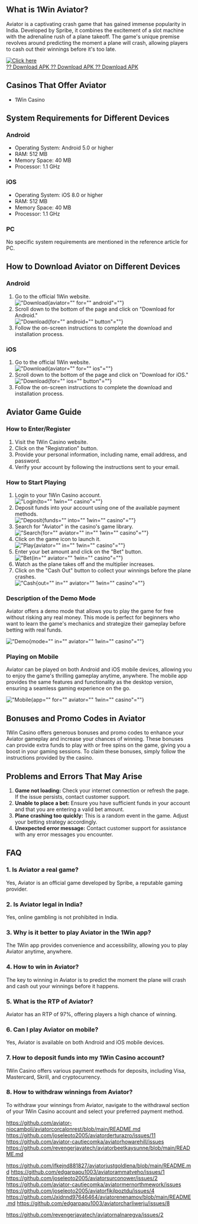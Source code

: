 ## What is 1Win Aviator?

Aviator is a captivating crash game that has gained immense popularity
in India. Developed by Spribe, it combines the excitement of a slot
machine with the adrenaline rush of a plane takeoff. The game\'s unique
premise revolves around predicting the moment a plane will crash,
allowing players to cash out their winnings before it\'s too late.

[![Click
here](https://readscoops.com/wp-content/uploads/2023/03/Readscoop-aviator-1-1.jpg)](https://traff.sbs/deff)\
[?? Download APK ?? Download APK ?? Download
APK](https://traff.sbs/deff)

## Casinos That Offer Aviator

-   1Win Casino

## System Requirements for Different Devices

### Android

-   Operating System: Android 5.0 or higher
-   RAM: 512 MB
-   Memory Space: 40 MB
-   Processor: 1.1 GHz

### iOS

-   Operating System: iOS 8.0 or higher
-   RAM: 512 MB
-   Memory Space: 40 MB
-   Processor: 1.1 GHz

### PC

No specific system requirements are mentioned in the reference article
for PC.

## How to Download Aviator on Different Devices

### Android

1.  Go to the official 1Win website.\
    !["Download](\%22images/download-android.png\%22){aviator=""
    for="" android"=""}
2.  Scroll down to the bottom of the page and click on "Download for
    Android."\
    !["Download](\%22images/download-android-button.png\%22){for=""
    android="" button"=""}
3.  Follow the on-screen instructions to complete the download and
    installation process.

### iOS

1.  Go to the official 1Win website.\
    !["Download](\%22images/download-ios.png\%22){aviator="" for=""
    ios"=""}
2.  Scroll down to the bottom of the page and click on "Download for
    iOS."\
    !["Download](\%22images/download-ios-button.png\%22){for=""
    ios="" button"=""}
3.  Follow the on-screen instructions to complete the download and
    installation process.

## Aviator Game Guide

### How to Enter/Register

1.  Visit the 1Win Casino website.
2.  Click on the "Registration" button.
3.  Provide your personal information, including name, email address,
    and password.
4.  Verify your account by following the instructions sent to your
    email.

### How to Start Playing

1.  Login to your 1Win Casino account.\
    !["Login](\%22images/login-1win.png\%22){to="" 1win=""
    casino"=""}
2.  Deposit funds into your account using one of the available payment
    methods.\
    !["Deposit](\%22images/deposit-1win.png\%22){funds="" into=""
    1win="" casino"=""}
3.  Search for "Aviator" in the casino\'s game library.\
    !["Search](\%22images/search-aviator-1win.png\%22){for=""
    aviator="" in="" 1win="" casino"=""}
4.  Click on the game icon to launch it.\
    !["Play](\%22images/play-aviator-1win.png\%22){aviator="" in=""
    1win="" casino"=""}
5.  Enter your bet amount and click on the "Bet" button.\
    !["Bet](\%22images/bet-aviator-1win.png\%22){in="" aviator=""
    1win="" casino"=""}
6.  Watch as the plane takes off and the multiplier increases.
7.  Click on the "Cash Out" button to collect your winnings before
    the plane crashes.\
    !["Cash](\%22images/cash-out-aviator-1win.png\%22){out="" in=""
    aviator="" 1win="" casino"=""}

### Description of the Demo Mode

Aviator offers a demo mode that allows you to play the game for free
without risking any real money. This mode is perfect for beginners who
want to learn the game\'s mechanics and strategize their gameplay before
betting with real funds.

!["Demo](\%22images/demo-mode-aviator-1win.png\%22){mode="" in=""
aviator="" 1win="" casino"=""}

### Playing on Mobile

Aviator can be played on both Android and iOS mobile devices, allowing
you to enjoy the game\'s thrilling gameplay anytime, anywhere. The
mobile app provides the same features and functionality as the desktop
version, ensuring a seamless gaming experience on the go.

!["Mobile](\%22images/mobile-app-aviator-1win.png\%22){app="" for=""
aviator="" 1win="" casino"=""}

## Bonuses and Promo Codes in Aviator

1Win Casino offers generous bonuses and promo codes to enhance your
Aviator gameplay and increase your chances of winning. These bonuses can
provide extra funds to play with or free spins on the game, giving you a
boost in your gaming sessions. To claim these bonuses, simply follow the
instructions provided by the casino.

## Problems and Errors That May Arise

1.  **Game not loading:** Check your internet connection or refresh the
    page. If the issue persists, contact customer support.
2.  **Unable to place a bet:** Ensure you have sufficient funds in your
    account and that you are entering a valid bet amount.
3.  **Plane crashing too quickly:** This is a random event in the game.
    Adjust your betting strategy accordingly.
4.  **Unexpected error message:** Contact customer support for
    assistance with any error messages you encounter.

## FAQ

### 1. Is Aviator a real game?

Yes, Aviator is an official game developed by Spribe, a reputable gaming
provider.

### 2. Is Aviator legal in India?

Yes, online gambling is not prohibited in India.

### 3. Why is it better to play Aviator in the 1Win app?

The 1Win app provides convenience and accessibility, allowing you to
play Aviator anytime, anywhere.

### 4. How to win in Aviator?

The key to winning in Aviator is to predict the moment the plane will
crash and cash out your winnings before it happens.

### 5. What is the RTP of Aviator?

Aviator has an RTP of 97%, offering players a high chance of winning.

### 6. Can I play Aviator on mobile?

Yes, Aviator is available on both Android and iOS mobile devices.

### 7. How to deposit funds into my 1Win Casino account?

1Win Casino offers various payment methods for deposits, including Visa,
Mastercard, Skrill, and cryptocurrency.

### 8. How to withdraw winnings from Aviator?

To withdraw your winnings from Aviator, navigate to the withdrawal
section of your 1Win Casino account and select your preferred payment
method.


https://github.com/aviator-niocamboli/aviatorcorcalonrest/blob/main/README.md
https://github.com/joseleoto2005/aviatorderturazro/issues/11
https://github.com/aviator-cautiecomka/aviatorhowarehill/issues
https://github.com/revengerjavatech/aviatorbeetkaysunne/blob/main/README.md

https://github.com/ifkejnd881827/aviatorjustgoldlena/blob/main/README.md
https://github.com/edgarpapu1003/aviatorammatveho/issues/1
https://github.com/joseleoto2005/aviatorsurconower/issues/2
https://github.com/aviator-cautiecomka/aviatormernorthmework/issues
https://github.com/joseleoto2005/aviatorfikilpoztdu/issues/4
https://github.com/Jxidnnd97646464/aviatorenenamov/blob/main/README.md
https://github.com/edgarpapu1003/aviatorcharliwerju/issues/8

https://github.com/revengerjavatech/aviatornalnaregva/issues/2
